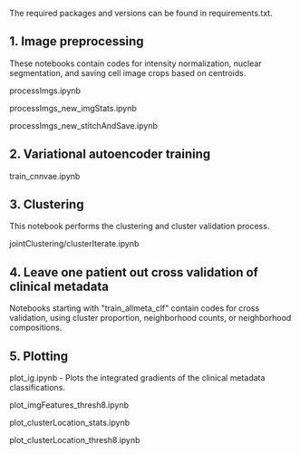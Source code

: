 The required packages and versions can be found in requirements.txt.

## 1. Image preprocessing
These notebooks contain codes for intensity normalization, nuclear segmentation, and saving cell image crops based on centroids.

processImgs.ipynb

processImgs_new_imgStats.ipynb

processImgs_new_stitchAndSave.ipynb

## 2. Variational autoencoder training
train_cnnvae.ipynb

## 3. Clustering
This notebook performs the clustering and cluster validation process.

jointClustering/clusterIterate.ipynb

## 4. Leave one patient out cross validation of clinical metadata
Notebooks starting with "train_allmeta_clf" contain codes for cross validation, using cluster proportion, neighborhood counts, or neighborhood compositions.

## 5. Plotting
plot_ig.ipynb - Plots the integrated gradients of the clinical metadata classifications.

plot_imgFeatures_thresh8.ipynb

plot_clusterLocation_stats.ipynb

plot_clusterLocation_thresh8.ipynb
